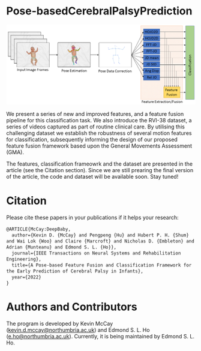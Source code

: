 # Pose-basedCerebralPalsyPrediction

![Overall Framework](Framework.png)

We present a series of new and improved features, and a feature fusion pipeline for this classification task. We also introduce the RVI-38 dataset, a series of videos captured as part of routine clinical care. By utilising this challenging dataset we establish the robustness of several motion features for classification, subsequently informing the design of our proposed feature fusion framework based upon the General Movements Assessment (GMA).

The features, classification frameowrk and the dataset are presented in the article (see the Citation section). Since we are still prearing the final version of the article, the code and dataset will be available soon. Stay tuned!

# Citation
Please cite these papers in your publications if it helps your research:

    @ARTICLE{McCay:DeepBaby,
      author={Kevin D. {McCay} and Pengpeng {Hu} and Hubert P. H. {Shum} and Wai Lok {Woo} and Claire {Marcroft} and Nicholas D. {Embleton} and Adrian {Munteanu} and Edmond S. L. {Ho}},
      journal={IEEE Transactions on Neural Systems and Rehabilitation Engineering}, 
      title={A Pose-based Feature Fusion and Classification Framework for the Early Prediction of Cerebral Palsy in Infants}, 
      year={2022}
    }

# Authors and Contributors
The program is developed by Kevin McCay (kevin.d.mccay@northumbria.ac.uk) and Edmond S. L. Ho (e.ho@northumbria.ac.uk). Currently, it is being maintained by Edmond S. L. Ho.
